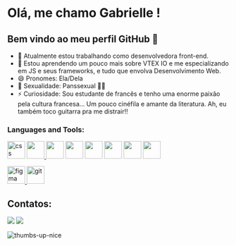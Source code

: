 # Olá, me chamo Gabrielle ! 
## Bem vindo ao meu perfil GitHub 👋

- 🔭 Atualmente estou trabalhando como desenvolvedora front-end.
- 🌱 Estou aprendendo um pouco mais sobre VTEX IO e me especializando em JS e seus frameworks, e tudo que envolva Desenvolvimento Web.
- 😄 Pronomes: Ela/Dela
- 🌈 Sexualidade: Panssexual 🏳‍🌈
- ⚡ Curiosidade: Sou estudante de francês e tenho uma enorme paixão pela cultura francesa... Um pouco cinéfila e amante da literatura. Ah, eu também toco guitarra pra me distrair!!

<h3 align="left">Languages and Tools:</h3>
<p align="left"> 
<a href="https://devicon.dev/" target="_blank"> <img src="https://cdn.jsdelivr.net/gh/devicons/devicon/icons/css3/css3-original-wordmark.svg" alt="css" width="40" height="40"/></a> 
<a href="https://www.w3.org/html/" target="_blank"> <img src="https://cdn.jsdelivr.net/gh/devicons/devicon/icons/html5/html5-original-wordmark.svg" width="40" height="40"/> </a> 
<a href="https://devicon.dev/" target="_blank"> <img src="https://cdn.jsdelivr.net/gh/devicons/devicon/icons/javascript/javascript-original.svg" width="40" heigth="40"/></a>
<a href="https://www.w3.org/html/" target="_blank"> <img src="https://cdn.jsdelivr.net/gh/devicons/devicon/icons/bootstrap/bootstrap-original-wordmark.svg" width="40" heigth="40"/></a>
<a href="https://devicon.dev/" target="_blank"> <img src="https://cdn.jsdelivr.net/gh/devicons/devicon/icons/nodejs/nodejs-plain.svg" width="40" height="40" /></a>
<a href="https://devicon.dev/" target="_blank"> <img src="https://cdn.jsdelivr.net/gh/devicons/devicon/icons/npm/npm-original-wordmark.svg" width="40" height="40" /></a>
<a href="https://devicon.dev/" target="_blank"> <img src="https://cdn.jsdelivr.net/gh/devicons/devicon/icons/vscode/vscode-original.svg" whidth="40" height="40"/></a>
<a href="https://devicon.dev/" target="_blank"> <img src="https://cdn.jsdelivr.net/gh/devicons/devicon/icons/php/php-original.svg" whidth="40" height="40" />


<a href="https://www.figma.com/" target="_blank"> <img src="https://www.vectorlogo.zone/logos/figma/figma-icon.svg" alt="figma" width="40" height="40"/> </a> 
<a href="https://git-scm.com/" target="_blank"> <img src="https://www.vectorlogo.zone/logos/git-scm/git-scm-icon.svg" alt="git" width="40" height="40"/> </a>

</p>

## Contatos:

<div>
<a href = "mailto:souzagabrielle43@gmail.com"><img src="https://img.shields.io/badge/Gmail-D14836?style=for-the-badge&logo=gmail&logoColor=white" target="_blank"></a>
<a href="https://www.linkedin.com/in/gabrielle-de-souza-54b245133/" target="_blank"><img src="https://img.shields.io/badge/-LinkedIn-%230077B5?style=for-the-badge&logo=linkedin&logoColor=white" target="_blank"></a>   
</div>

![thumbs-up-nice](https://user-images.githubusercontent.com/114036492/200870788-6f2a99b4-d808-4315-bb1b-44b16806c9af.gif)


